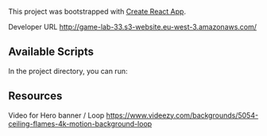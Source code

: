 This project was bootstrapped with [Create React App](https://github.com/facebook/create-react-app).

Developer URL
http://game-lab-33.s3-website.eu-west-3.amazonaws.com/


## Available Scripts

In the project directory, you can run:



## Resources

Video for Hero banner / Loop
https://www.videezy.com/backgrounds/5054-ceiling-flames-4k-motion-background-loop

